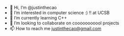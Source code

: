 - 👋 Hi, I’m @justinthecao
- 👀 I’m interested in computer science :) !! at UCSB 
- 🌱 I’m currently learning C++ 
- 💞️ I’m looking to collaborate on cooooooooool projects
- 📫 How to reach me justinthecao@gmail.com
<!---
olafinpineapples/olafinpineapples is a ✨ special ✨ repository because its `README.md` (this file) appears on your GitHub profile.
You can click the Preview link to take a look at your changes.
--->
